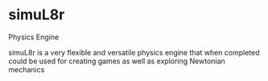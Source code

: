 # simuL8r
Physics Engine

simuL8r is a very flexible and versatile physics engine that when completed could be used for creating games as well as exploring Newtonian mechanics
